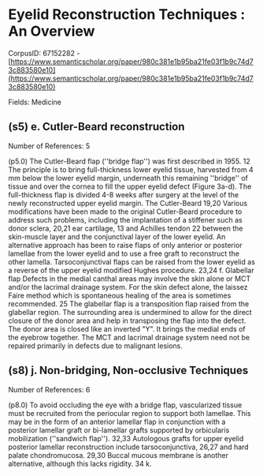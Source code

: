 # Eyelid Reconstruction Techniques : An Overview

CorpusID: 67152282 - [https://www.semanticscholar.org/paper/980c381e1b95ba21fe03f1b9c74d73c883580e10](https://www.semanticscholar.org/paper/980c381e1b95ba21fe03f1b9c74d73c883580e10)

Fields: Medicine

## (s5) e. Cutler-Beard reconstruction
Number of References: 5

(p5.0) The Cutler-Beard flap (''bridge flap'') was first described in 1955. 12 The principle is to bring full-thickness lower eyelid tissue, harvested from 4 mm below the lower eyelid margin, underneath this remaining ''bridge'' of tissue and over the cornea to fill the upper eyelid defect (Figure 3a-d). The full-thickness flap is divided 4-8 weeks after surgery at the level of the newly reconstructed upper eyelid margin. The Cutler-Beard   19,20 Various modifications have been made to the original Cutler-Beard procedure to address such problems, including the implantation of a stiffener such as donor sclera, 20,21 ear cartilage, 13 and Achilles tendon 22 between the skin-muscle layer and the conjunctival layer of the lower eyelid. An alternative approach has been to raise flaps of only anterior or posterior lamellae from the lower eyelid and to use a free graft to reconstruct the other lamella. Tarsoconjunctival flaps can be raised from the lower eyelid as a reverse of the upper eyelid modified Hughes procedure. 23,24 f. Glabellar flap Defects in the medial canthal areas may involve the skin alone or MCT and/or the lacrimal drainage system. For the skin defect alone, the laissez Faire method which is spontaneous healing of the area is sometimes recommended. 25 The glabellar flap is a transposition flap raised from the glabellar region. The surrounding area is undermined to allow for the direct closure of the donor area and help in transposing the flap into the defect. The donor area is closed like an inverted "Y". It brings the medial ends of the eyebrow together. The MCT and lacrimal drainage system need not be repaired primarily in defects due to malignant lesions.
## (s8) j. Non-bridging, Non-occlusive Techniques
Number of References: 6

(p8.0) To avoid occluding the eye with a bridge flap, vascularized tissue must be recruited from the periocular region to support both lamellae. This may be in the form of an anterior lamellar flap in conjunction with a posterior lamellar graft or bi-lamellar grafts supported by orbicularis mobilization (''sandwich flap''). 32,33 Autologous grafts for upper eyelid posterior lamellar reconstruction include tarsoconjunctiva, 26,27 and hard palate chondromucosa. 29,30 Buccal mucous membrane is another alternative, although this lacks rigidity. 34 k.
